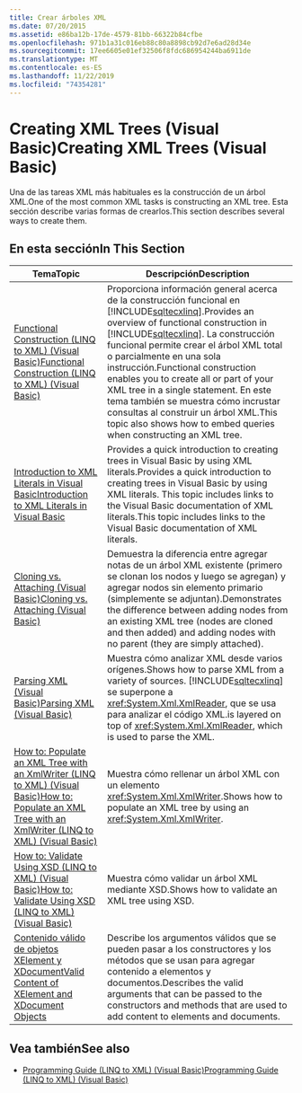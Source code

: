 ```yaml
---
title: Crear árboles XML
ms.date: 07/20/2015
ms.assetid: e86ba12b-17de-4579-81bb-66322b84cfbe
ms.openlocfilehash: 971b1a31c016eb88c80a8898cb92d7e6ad28d34e
ms.sourcegitcommit: 17ee6605e01ef32506f8fdc686954244ba6911de
ms.translationtype: MT
ms.contentlocale: es-ES
ms.lasthandoff: 11/22/2019
ms.locfileid: "74354281"
---
```

# <a name="creating-xml-trees-visual-basic"></a><span data-ttu-id="ff685-102">Creating XML Trees (Visual Basic)</span><span class="sxs-lookup"><span data-stu-id="ff685-102">Creating XML Trees (Visual Basic)</span></span>
<span data-ttu-id="ff685-103">Una de las tareas XML más habituales es la construcción de un árbol XML.</span><span class="sxs-lookup"><span data-stu-id="ff685-103">One of the most common XML tasks is constructing an XML tree.</span></span> <span data-ttu-id="ff685-104">Esta sección describe varias formas de crearlos.</span><span class="sxs-lookup"><span data-stu-id="ff685-104">This section describes several ways to create them.</span></span>  
  
## <a name="in-this-section"></a><span data-ttu-id="ff685-105">En esta sección</span><span class="sxs-lookup"><span data-stu-id="ff685-105">In This Section</span></span>  
  
|<span data-ttu-id="ff685-106">Tema</span><span class="sxs-lookup"><span data-stu-id="ff685-106">Topic</span></span>|<span data-ttu-id="ff685-107">Descripción</span><span class="sxs-lookup"><span data-stu-id="ff685-107">Description</span></span>|  
|-----------|-----------------|  
|[<span data-ttu-id="ff685-108">Functional Construction (LINQ to XML) (Visual Basic)</span><span class="sxs-lookup"><span data-stu-id="ff685-108">Functional Construction (LINQ to XML) (Visual Basic)</span></span>](../../../../visual-basic/programming-guide/concepts/linq/functional-construction-linq-to-xml.md)|<span data-ttu-id="ff685-109">Proporciona información general acerca de la construcción funcional en [!INCLUDE[sqltecxlinq](~/includes/sqltecxlinq-md.md)].</span><span class="sxs-lookup"><span data-stu-id="ff685-109">Provides an overview of functional construction in [!INCLUDE[sqltecxlinq](~/includes/sqltecxlinq-md.md)].</span></span> <span data-ttu-id="ff685-110">La construcción funcional permite crear el árbol XML total o parcialmente en una sola instrucción.</span><span class="sxs-lookup"><span data-stu-id="ff685-110">Functional construction enables you to create all or part of your XML tree in a single statement.</span></span> <span data-ttu-id="ff685-111">En este tema también se muestra cómo incrustar consultas al construir un árbol XML.</span><span class="sxs-lookup"><span data-stu-id="ff685-111">This topic also shows how to embed queries when constructing an XML tree.</span></span>|  
|[<span data-ttu-id="ff685-112">Introduction to XML Literals in Visual Basic</span><span class="sxs-lookup"><span data-stu-id="ff685-112">Introduction to XML Literals in Visual Basic</span></span>](../../../../visual-basic/programming-guide/concepts/linq/introduction-to-xml-literals.md)|<span data-ttu-id="ff685-113">Provides a quick introduction to creating trees in Visual Basic by using XML literals.</span><span class="sxs-lookup"><span data-stu-id="ff685-113">Provides a quick introduction to creating trees in Visual Basic by using XML literals.</span></span> <span data-ttu-id="ff685-114">This topic includes links to the Visual Basic documentation of XML literals.</span><span class="sxs-lookup"><span data-stu-id="ff685-114">This topic includes links to the Visual Basic documentation of XML literals.</span></span>|  
|[<span data-ttu-id="ff685-115">Cloning vs. Attaching (Visual Basic)</span><span class="sxs-lookup"><span data-stu-id="ff685-115">Cloning vs. Attaching (Visual Basic)</span></span>](../../../../visual-basic/programming-guide/concepts/linq/cloning-vs-attaching.md)|<span data-ttu-id="ff685-116">Demuestra la diferencia entre agregar notas de un árbol XML existente (primero se clonan los nodos y luego se agregan) y agregar nodos sin elemento primario (simplemente se adjuntan).</span><span class="sxs-lookup"><span data-stu-id="ff685-116">Demonstrates the difference between adding nodes from an existing XML tree (nodes are cloned and then added) and adding nodes with no parent (they are simply attached).</span></span>|  
|[<span data-ttu-id="ff685-117">Parsing XML (Visual Basic)</span><span class="sxs-lookup"><span data-stu-id="ff685-117">Parsing XML (Visual Basic)</span></span>](../../../../visual-basic/programming-guide/concepts/linq/parsing-xml.md)|<span data-ttu-id="ff685-118">Muestra cómo analizar XML desde varios orígenes.</span><span class="sxs-lookup"><span data-stu-id="ff685-118">Shows how to parse XML from a variety of sources.</span></span> [!INCLUDE[sqltecxlinq](~/includes/sqltecxlinq-md.md)] <span data-ttu-id="ff685-119">se superpone a <xref:System.Xml.XmlReader>, que se usa para analizar el código XML.</span><span class="sxs-lookup"><span data-stu-id="ff685-119">is layered on top of <xref:System.Xml.XmlReader>, which is used to parse the XML.</span></span>|  
|[<span data-ttu-id="ff685-120">How to: Populate an XML Tree with an XmlWriter (LINQ to XML) (Visual Basic)</span><span class="sxs-lookup"><span data-stu-id="ff685-120">How to: Populate an XML Tree with an XmlWriter (LINQ to XML) (Visual Basic)</span></span>](../../../../visual-basic/programming-guide/concepts/linq/how-to-populate-an-xml-tree-with-an-xmlwriter-linq-to-xml.md)|<span data-ttu-id="ff685-121">Muestra cómo rellenar un árbol XML con un elemento <xref:System.Xml.XmlWriter>.</span><span class="sxs-lookup"><span data-stu-id="ff685-121">Shows how to populate an XML tree by using an <xref:System.Xml.XmlWriter>.</span></span>|  
|[<span data-ttu-id="ff685-122">How to: Validate Using XSD (LINQ to XML) (Visual Basic)</span><span class="sxs-lookup"><span data-stu-id="ff685-122">How to: Validate Using XSD (LINQ to XML) (Visual Basic)</span></span>](../../../../visual-basic/programming-guide/concepts/linq/how-to-validate-using-xsd-linq-to-xml.md)|<span data-ttu-id="ff685-123">Muestra cómo validar un árbol XML mediante XSD.</span><span class="sxs-lookup"><span data-stu-id="ff685-123">Shows how to validate an XML tree using XSD.</span></span>|  
|[<span data-ttu-id="ff685-124">Contenido válido de objetos XElement y XDocument</span><span class="sxs-lookup"><span data-stu-id="ff685-124">Valid Content of XElement and XDocument Objects</span></span>](../../../../visual-basic/programming-guide/concepts/linq/valid-content-of-xelement-and-xdocument-objects.md)|<span data-ttu-id="ff685-125">Describe los argumentos válidos que se pueden pasar a los constructores y los métodos que se usan para agregar contenido a elementos y documentos.</span><span class="sxs-lookup"><span data-stu-id="ff685-125">Describes the valid arguments that can be passed to the constructors and methods that are used to add content to elements and documents.</span></span>|  
  
## <a name="see-also"></a><span data-ttu-id="ff685-126">Vea también</span><span class="sxs-lookup"><span data-stu-id="ff685-126">See also</span></span>

- [<span data-ttu-id="ff685-127">Programming Guide (LINQ to XML) (Visual Basic)</span><span class="sxs-lookup"><span data-stu-id="ff685-127">Programming Guide (LINQ to XML) (Visual Basic)</span></span>](../../../../visual-basic/programming-guide/concepts/linq/programming-guide-linq-to-xml.md)
